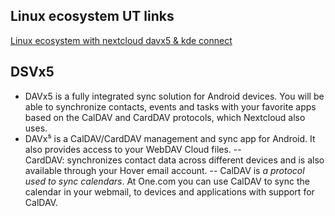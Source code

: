 ## Linux ecosystem UT links

[Linux ecosystem with nextcloud davx5 & kde connect](https://youtu.be/oGYppxV-kFE)

## DSVx5

- DAVx5 is a fully integrated sync solution for Android devices. You will be able to synchronize contacts, events and tasks with your favorite apps based on the CalDAV and CardDAV protocols, which Nextcloud also uses.
- DAVx⁵ is a CalDAV/CardDAV management and sync app for Android. It also provides access to your WebDAV Cloud files.
-- CardDAV: synchronizes contact data across different devices and is also available through your Hover email account.
-- CalDAV is *a protocol used to sync calendars*. At One.com you can use CalDAV to sync the calendar in your webmail, to devices and applications with support for CalDAV.